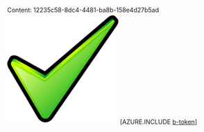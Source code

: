 Content: 12235c58-8dc4-4481-ba8b-158e4d27b5ad![image](44284139-81d2-4dfa-9da3-e4b83606cd88.png)
[AZURE.INCLUDE [b-token](db68a021-0984-46da-8c7f-a852eab4176c.md)]
